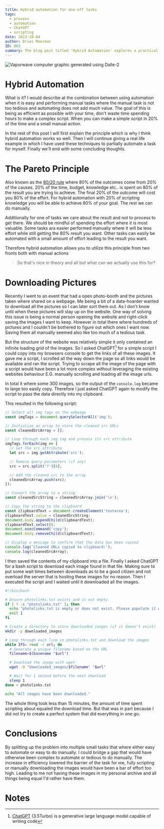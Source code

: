 ```yaml
---
title: Hybrid automation for one-off tasks
tags:
  - process
  - automation
  - ChatGPT
  - scripting
date: 2023-10-04
author: Dries Meerman
ID: 003
summary: The blog post titled 'Hybrid Automation' explores a practical approach to combining automation and manual tasks to achieve optimal efficiency. The author introduces the concept of hybrid automation, where automation is applied to tasks that are easily automated, and manual tasks are retained if they are not too tedious and don't benefit significantly from automation. The post delves into the Pareto Principle, commonly known as the 80/20 rule, where 80% of outcomes come from 20% of causes, emphasizing the efficient use of resources. The author provides a real-life example involving the automated downloading of images from a website and explains how they leveraged the ChatGPT tool to simplify the process. They describe the creation of scripts for obtaining image links, copying the data to the clipboard, and a bash script for downloading the images. The post concludes by highlighting the benefits of breaking tasks into manageable components that can be easily automated or manually executed to bridge gaps effectively.
---
```


![Vaporwave computer graphic generated using Dalle-2](assets/articles/dr-3/vaporwave_computer.png)

# Hybrid Automation
What is it?
I would describe at the combination between using automation when it is easy and performing manual tasks where the manual task is not too tedious and automating does not add much value.
The goal of this is being as efficient as possible with your time, don't waste time spending hours to make a complex script. When you can make a simple script in 20% of the time and a small manual action.

In the rest of this post I will first explain the principle which is why I think hybrid automation works so well.
Then I will continue giving a real life example in which I have used these techniques to partially automate a task for myself.
Finally we'll end with some concluding thoughts.

# The Pareto Principle
Also known as the [80/20 rule](https://en.wikipedia.org/wiki/Pareto_principle) where 80% of the outcomes come from 20% of the causes.
20% of the time, budget, knowledge etc.. is spent on 80% of the result you are trying to achieve.
The final 20% of the outcome will cost you 80% of the effort.
For hybrid automation with 20% of scripting knowledge you will be able to achieve 80% of your goal.
The rest we can do manually.

Additionally for one of tasks we care about the result and not to process to get there.
We should be mindful of spending the effort where it is most valuable.
Some tasks ara easier performed manually where it will be less effort while still getting the 80% result you want.
Other tasks can easily be automated with a small amount of effort leading to the result you want.

Therefore hybrid automation allows you to utilize this principle from two fronts both with manual actions

>So that's nice in theory and all but what can we actually use this for?

# Downloading Pictures
Recently I went to an event that had a open photo-booth and the pictures taken where shared on a webpage.
Me being a bit of a data-hoarder wanted to download all the pictures so I can later sort them out. As I don't know until when these pictures will stay up on the website.
One way of solving this issue is being a normal person opening the website and right-click saving the images I want to keep.
However in total there where hundreds of pictures and I couldn't be bothered to figure out which ones I want now.
Saving them all manually seemed also like too much of a tedious task.

But the structure of the website was relatively simple it only contained an infinite loading grid of the images.
So I asked ChatGPT[^1] for a simple script I could copy into my browsers console to get the links of all these images.
It gave me a script, I scrolled all the way down the page so all links would be available and ran the script.
Trying to scrape all the image of the page with a script would have been a lot more complex without leveraging the existing websites behaviour E.G. manually scrolling and loading all the image urls.

In total it where some 300 images, so the output of the `console.log` became to large too easily copy.
Therefore I just asked ChatGPT again to modify the script to pass the data directly into my clipboard.

This resulted in the following script:
```javascript
// Select all img tags on the webpage
const imgTags = document.querySelectorAll('img');

// Initialize an array to store the cleaned src URLs
const cleanedSrcArray = [];

// Loop through each img tag and process its src attribute
imgTags.forEach(img => {
  // Get the src attribute
  let src = img.getAttribute('src');

  // Remove query parameters (if any)
  src = src.split('?')[0];

  // Add the cleaned src to the array
  cleanedSrcArray.push(src);
});

// Convert the array to a string
const cleanedSrcString = cleanedSrcArray.join('\n');

// Copy the string to the clipboard
const clipboardText = document.createElement('textarea');
clipboardText.value = cleanedSrcString;
document.body.appendChild(clipboardText);
clipboardText.select();
document.execCommand('copy');
document.body.removeChild(clipboardText);

// Display a message to confirm that the data has been copied
console.log('Cleaned URLs copied to clipboard:');
console.log(cleanedSrcArray);
```

I then saved the contents of my clipboard into a file.
Finally I asked ChatGPT for a bash script to download each image found in that file.
Making sure to put some wait times between downloads as to be a good citizen and not overload the server that is hosting these images for no reason.
Then I executed the script and I waited until it downloaded all the images.

```bash
#!/bin/bash

# Ensure photolinks.txt exists and is not empty
if [ ! -s "photolinks.txt" ]; then
  echo "photolinks.txt is empty or does not exist. Please populate it with image URLs."
  exit 1
fi

# Create a directory to store downloaded images (if it doesn't exist)
mkdir -p downloaded_images

# Loop through each line in photolinks.txt and download the images
while IFS= read -r url; do
  # Generate a unique filename based on the URL
  filename=$(basename "$url")

  # Download the image with wget
  wget -O "downloaded_images/$filename" "$url"

  # Wait for 1 second before the next download
  sleep 1
done < photolinks.txt

echo "All images have been downloaded."
```

The whole thing took less than 15 minutes, the amount of time spent scripting about equaled the download time.
But that was in part because I did not try to create a perfect system that did everything in one go.


# Conclusions
By splitting up the problem into multiple small tasks that where either easy to automate or easy to do manually.
I could bridge a gap that would have otherwise been complex to automate or tedious to do manually.
The increase in efficiency lowered the barrier of the task for me, fully scripting or manually downloading the images would have been a bar of effort too high.
Leading to me not having these images in my personal archive and all things being equal I'd rather have them.

# Notes
[^1]: [ChatGPT](https://en.wikipedia.org/wiki/ChatGPT) (3.5Turbo) is a generative large language model capable of writing code